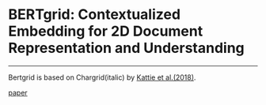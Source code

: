 # BERTgrid: Contextualized Embedding for 2D Document Representation and Understanding
------
Bertgrid is based on Chargrid(italic) by [Kattie et al.(2018)](https://arxiv.org/abs/1809.08799).

[paper](https://arxiv.org/abs/1909.04948)
